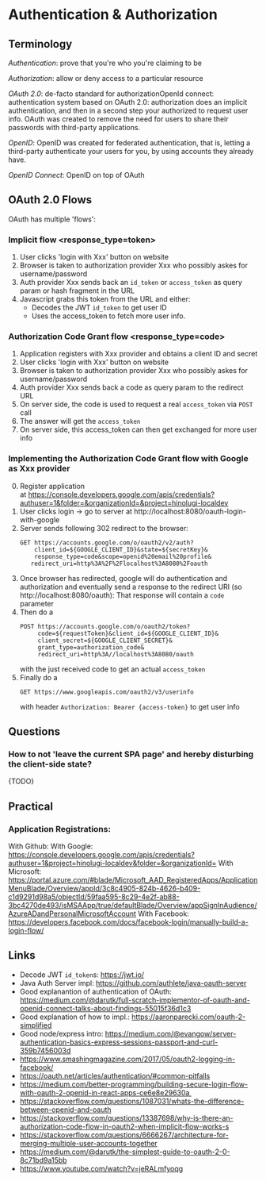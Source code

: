# Authentication & Authorization

## Terminology

*Authentication*: prove that you're who you're claiming to be

*Authorization*: allow or deny access to a particular resource

*OAuth 2.0*: de-facto standard for authorizationOpenId connect: authentication system based on OAuth 2.0: authorization does an implicit authentication, and then in a second step your authorized to request user info. OAuth was created to remove the need for users to share their passwords with third-party applications.

*OpenID*: OpenID was created for federated authentication, that is, letting a third-party authenticate your users for you, by using accounts they already have.

*OpenID Connect*: OpenID on top of OAuth

## OAuth 2.0 Flows

OAuth has multiple 'flows':

### Implicit flow <response_type=token>

1. User clicks 'login with Xxx' button on website
2. Browser is taken to authorization provider Xxx who possibly askes for username/password
3. Auth provider Xxx sends back an `id_token` or `access_token` as query param or hash fragment in the URL
4. Javascript grabs this token from the URL and either:
   * Decodes the JWT `id_token` to get user ID
   * Uses the access_token to fetch more user info. 

### Authorization Code Grant flow <response_type=code>

1. Application registers with Xxx provider and obtains a client ID and secret
2. User clicks 'login with Xxx' button on website
3. Browser is taken to authorization provider Xxx who possibly askes for username/password
4. Auth provider Xxx sends back a code as query param to the redirect URL
5. On server side, the code is used to request a real `access_token` via `POST` call
6. The answer will get the `access_token`
7. On server side, this access_token can then get exchanged for more user info

### Implementing the Authorization Code Grant flow with Google as Xxx provider

0. Register application at https://console.developers.google.com/apis/credentials?authuser=1&folder=&organizationId=&project=hinolugi-localdev
1. User clicks login -> go to server at http://localhost:8080/oauth-login-with-google
2. Server sends following 302 redirect to the browser: 
   ```
   GET https://accounts.google.com/o/oauth2/v2/auth?
       client_id=${GOOGLE_CLIENT_ID}&state=${secretKey}&
       response_type=code&scope=openid%20email%20profile&
      redirect_uri=http%3A%2F%2Flocalhost%3A8080%2Foauth
   ````
3. Once browser has redirected, google will do authentication and authorization and eventually send a response to the redirect URI (so http://localhost:8080/oauth):
That response will contain a `code` parameter
4. Then do a
   ```
   POST https://accounts.google.com/o/oauth2/token?
        code=${requestToken}&client_id=${GOOGLE_CLIENT_ID}&
        client_secret=${GOOGLE_CLIENT_SECRET}&
        grant_type=authorization_code&
        redirect_uri=http%3A//localhost%3A8080/oauth
   ```
   with the just received code to get an actual `access_token`
5. Finally do a
   ```
   GET https://www.googleapis.com/oauth2/v3/userinfo
   ``` 
   with header `Authorization: Bearer {access-token}` to get user info
   
## Questions

### How to not 'leave the current SPA page' and hereby disturbing the client-side state?
{TODO}


## Practical

### Application Registrations:

With Github:
With Google: https://console.developers.google.com/apis/credentials?authuser=1&project=hinolugi-localdev&folder=&organizationId=
With Microsoft: https://portal.azure.com/#blade/Microsoft_AAD_RegisteredApps/ApplicationMenuBlade/Overview/appId/3c8c4905-824b-4626-b409-c1d9291d98a5/objectId/59faa595-8c29-4e2f-ab88-3bc4270de493/isMSAApp/true/defaultBlade/Overview/appSignInAudience/AzureADandPersonalMicrosoftAccount 
With Facebook: https://developers.facebook.com/docs/facebook-login/manually-build-a-login-flow/

## Links

- Decode JWT `id_token`s: https://jwt.io/
- Java Auth Server impl: https://github.com/authlete/java-oauth-server
- Good explanantion of authentication of OAuth: https://medium.com/@darutk/full-scratch-implementor-of-oauth-and-openid-connect-talks-about-findings-55015f36d1c3 
- Good explanation of how to impl.: https://aaronparecki.com/oauth-2-simplified
- Good node/express intro: https://medium.com/@evangow/server-authentication-basics-express-sessions-passport-and-curl-359b7456003d
- https://www.smashingmagazine.com/2017/05/oauth2-logging-in-facebook/
- https://oauth.net/articles/authentication/#common-pitfalls
- https://medium.com/better-programming/building-secure-login-flow-with-oauth-2-openid-in-react-apps-ce6e8e29630a 
- https://stackoverflow.com/questions/1087031/whats-the-difference-between-openid-and-oauth
- https://stackoverflow.com/questions/13387698/why-is-there-an-authorization-code-flow-in-oauth2-when-implicit-flow-works-s
- https://stackoverflow.com/questions/6666267/architecture-for-merging-multiple-user-accounts-together
- https://medium.com/@darutk/the-simplest-guide-to-oauth-2-0-8c71bd9a15bb
- https://www.youtube.com/watch?v=jeRALmfyoqg

